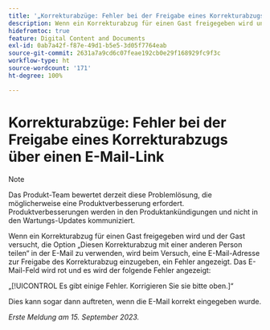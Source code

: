 ```yaml
---
title: '„Korrekturabzüge: Fehler bei der Freigabe eines Korrekturabzugs über einen E-Mail-Link“'
description: Wenn ein Korrekturabzug für einen Gast freigegeben wird und der Gast versucht, die Option „Diesen Korrekturabzug mit einer anderen Person teilen“ in der E-Mail zu verwenden, wird beim Versuch, eine E-Mail-Adresse zur Freigabe des Korrekturabzug einzugeben, ein Fehler angezeigt. Das E-Mail-Feld wird rot und es wird ein Fehler angezeigt.
hidefromtoc: true
feature: Digital Content and Documents
exl-id: 0ab7a42f-f87e-49d1-b5e5-3d05f7764eab
source-git-commit: 2631a7a9cd6c07feae192cb0e29f168929fc9f3c
workflow-type: ht
source-wordcount: '171'
ht-degree: 100%

---
```


# Korrekturabzüge: Fehler bei der Freigabe eines Korrekturabzugs über einen E-Mail-Link

>[!NOTE]
>
>Das Produkt-Team bewertet derzeit diese Problemlösung, die möglicherweise eine Produktverbesserung erfordert. Produktverbesserungen werden in den Produktankündigungen und nicht in den Wartungs-Updates kommuniziert.

Wenn ein Korrekturabzug für einen Gast freigegeben wird und der Gast versucht, die Option „Diesen Korrekturabzug mit einer anderen Person teilen“ in der E-Mail zu verwenden, wird beim Versuch, eine E-Mail-Adresse zur Freigabe des Korrekturabzug einzugeben, ein Fehler angezeigt. Das E-Mail-Feld wird rot und es wird der folgende Fehler angezeigt:

„[!UICONTROL Es gibt einige Fehler. Korrigieren Sie sie bitte oben.]“

Dies kann sogar dann auftreten, wenn die E-Mail korrekt eingegeben wurde.

_Erste Meldung am 15. September 2023._
